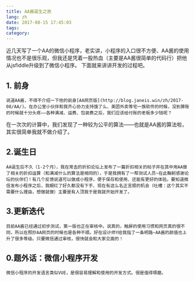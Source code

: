 ```yaml
---
title: AA酱诞生之旅
lang: zh
date: 2017-08-15 17:45:03
tags:
category:
---
```


近几天写了一个AA的微信小程序，老实讲，小程序的入口很不方便、AA酱的使用情况也不是很乐观，但我还是凭着一股热血（主要是AA酱很简单的代码行）把他从jsfiddle升级到了微信小程序。
下面就来讲讲开发的过程吧。

## 1. 前身
    说道AA酱，不得不介绍一下他的前身[AA网页版](http://blog.janeis.win/zh/2017-08/AA/)。在办公室小伙伴和我齐心协力支持饿了么、美团外卖等宅一族软件的时候，没到算账的时候就十分头疼——各种满减、运费、包装费之后，我们应该给付账的老板多少钱呢？
在一次次的计算中，我们发现了一种较为公平的算法——也就是AA酱的算法啦，其实很简单我就不做介绍了。

## 2.诞生日
    AA诞生后不久（1-2个月），我在常去的折扣论坛上发布了一篇折扣相关的帖子并在其中用AA做了相关的折扣运算（和满减什么的算法是相同的），于是我拥有了一帮测试人员~在此鞠躬感谢论坛的伙伴们！有几个反馈说道可以做成小程序，便于保存和使用、还能有更好的体验。要知道微信发布小程序之后，我眼红了好久都没有下手、现在有这么名正言顺的机会（吐槽：这个其实不需要什么理由，想做就做）主要是有人顶我于是我就开始开发了。

## 3.更新迭代
    目前AA酱已经通过初步测试，第一版也正在审核中。说真的，触屏的使用习惯和网页真的很不同，所以在照抄AA网页的时候也是各种不顺。好在设计师Y给我指了一条明路~AA酱的颜值也上升了很多等级。只要微信通过审核，很快就会和大家见面的！

## 0.题外话：微信小程序开发
    微信小程序的开发语言类似VUE，是很容易理解和使用的开发方式。很是值得琢磨。
